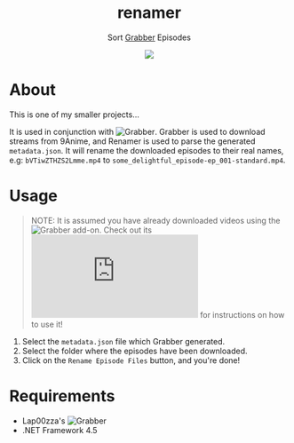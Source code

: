 <h1 align="center">renamer</h1>
<p align="center">Sort <a href="https://github.com/lap00zza/Grabber">Grabber</a> Episodes</p>
<p align="center"><img src="https://user-images.githubusercontent.com/10241434/27852936-a7597ad8-6193-11e7-802f-144bdc59173c.png"></p>

# About
This is one of my smaller projects...

It is used in conjunction with ![Grabber](https://github.com/lap00zza/Grabber).
Grabber is used to download streams from 9Anime, and Renamer is used to parse the generated `metadata.json`.
It will rename the downloaded episodes to their real names, e.g: `bVTiwZTHZS2Lmme.mp4` to `some_delightful_episode-ep_001-standard.mp4`.

# Usage
> NOTE: It is assumed you have already downloaded videos using the ![Grabber](https://github.com/lap00zza/Grabber) add-on.
Check out its ![README](https://github.com/lap00zza/Grabber/blob/master/README.md) for instructions on how to use it!

1. Select the `metadata.json` file which Grabber generated.
2. Select the folder where the episodes have been downloaded.
3. Click on the `Rename Episode Files` button, and you're done!

# Requirements
- Lap00zza's ![Grabber](https://github.com/lap00zza/Grabber)
- .NET Framework 4.5
